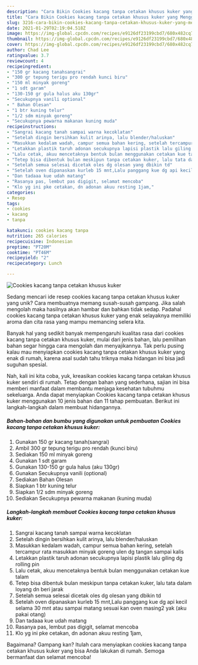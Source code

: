 ```yaml
---
description: "Cara Bikin Cookies kacang tanpa cetakan khusus kuker yang Menggugah Selera"
title: "Cara Bikin Cookies kacang tanpa cetakan khusus kuker yang Menggugah Selera"
slug: 3216-cara-bikin-cookies-kacang-tanpa-cetakan-khusus-kuker-yang-menggugah-selera
date: 2021-01-29T02:19:04.518Z
image: https://img-global.cpcdn.com/recipes/e9126df23199cbd7/680x482cq70/cookies-kacang-tanpa-cetakan-khusus-kuker-foto-resep-utama.jpg
thumbnail: https://img-global.cpcdn.com/recipes/e9126df23199cbd7/680x482cq70/cookies-kacang-tanpa-cetakan-khusus-kuker-foto-resep-utama.jpg
cover: https://img-global.cpcdn.com/recipes/e9126df23199cbd7/680x482cq70/cookies-kacang-tanpa-cetakan-khusus-kuker-foto-resep-utama.jpg
author: Chad Lee
ratingvalue: 3.7
reviewcount: 4
recipeingredient:
- "150 gr kacang tanahsangrai"
- "300 gr tepung terigu pro rendah kunci biru"
- "150 ml minyak goreng"
- "1 sdt garam"
- "130-150 gr gula halus aku 130gr"
- "Secukupnya vanili optional"
- " Bahan Olesan"
- "1 btr kuning telur"
- "1/2 sdm minyak goreng"
- "Secukupnya pewarna makanan kuning muda"
recipeinstructions:
- "Sangrai kacang tanah sampai warna kecoklatan"
- "Setelah dingin bersihkan kulit arinya, lalu blender/haluskan"
- "Masukkan kedalam wadah, campur semua bahan kering, setelah tercampur rata masukkan minyak goreng ulen dg tangan sampai kalis"
- "Letakkan plastik taruh adonan secukupnya lapisi plastik lalu giling dg rolling pin"
- "Lalu cetak, akuu mencetaknya bentuk bulan menggunakan cetakan kue talam"
- "Tetep bisa dibentuk bulan meskipun tanpa cetakan kuker, lalu tata dalam loyang dn beri jarak"
- "Setelah semua selesai dicetak oles dg olesan yang dbikin td"
- "Setelah oven dipanaskan kurleb 15 mnt,Lalu panggang kue dg api kecil selama 30 mnt atau sampai matang sesuai kan oven masing2 yak (aku pakai otang)"
- "Dan tadaaa kue udah matang"
- "Rasanya pas, lembut pas digigit, selamat mencoba"
- "Klo yg ini pke cetakan, dn adonan akuu resting 1jam,"
categories:
- Resep
tags:
- cookies
- kacang
- tanpa

katakunci: cookies kacang tanpa 
nutrition: 265 calories
recipecuisine: Indonesian
preptime: "PT20M"
cooktime: "PT46M"
recipeyield: "2"
recipecategory: Lunch

---
```



![Cookies kacang tanpa cetakan khusus kuker](https://img-global.cpcdn.com/recipes/e9126df23199cbd7/680x482cq70/cookies-kacang-tanpa-cetakan-khusus-kuker-foto-resep-utama.jpg)

Sedang mencari ide resep cookies kacang tanpa cetakan khusus kuker yang unik? Cara membuatnya memang susah-susah gampang. Jika salah mengolah maka hasilnya akan hambar dan bahkan tidak sedap. Padahal cookies kacang tanpa cetakan khusus kuker yang enak selayaknya memiliki aroma dan cita rasa yang mampu memancing selera kita.



Banyak hal yang sedikit banyak mempengaruhi kualitas rasa dari cookies kacang tanpa cetakan khusus kuker, mulai dari jenis bahan, lalu pemilihan bahan segar hingga cara mengolah dan menyajikannya. Tak perlu pusing kalau mau menyiapkan cookies kacang tanpa cetakan khusus kuker yang enak di rumah, karena asal sudah tahu triknya maka hidangan ini bisa jadi suguhan spesial.


Nah, kali ini kita coba, yuk, kreasikan cookies kacang tanpa cetakan khusus kuker sendiri di rumah. Tetap dengan bahan yang sederhana, sajian ini bisa memberi manfaat dalam membantu menjaga kesehatan tubuhmu sekeluarga. Anda dapat menyiapkan Cookies kacang tanpa cetakan khusus kuker menggunakan 10 jenis bahan dan 11 tahap pembuatan. Berikut ini langkah-langkah dalam membuat hidangannya.

<!--inarticleads1-->

##### Bahan-bahan dan bumbu yang digunakan untuk pembuatan Cookies kacang tanpa cetakan khusus kuker:

1. Gunakan 150 gr kacang tanah(sangrai)
1. Ambil 300 gr tepung terigu pro rendah (kunci biru)
1. Sediakan 150 ml minyak goreng
1. Gunakan 1 sdt garam
1. Gunakan 130-150 gr gula halus (aku 130gr)
1. Gunakan Secukupnya vanili (optional)
1. Sediakan  Bahan Olesan
1. Siapkan 1 btr kuning telur
1. Siapkan 1/2 sdm minyak goreng
1. Sediakan Secukupnya pewarna makanan (kuning muda)




<!--inarticleads2-->

##### Langkah-langkah membuat Cookies kacang tanpa cetakan khusus kuker:

1. Sangrai kacang tanah sampai warna kecoklatan
1. Setelah dingin bersihkan kulit arinya, lalu blender/haluskan
1. Masukkan kedalam wadah, campur semua bahan kering, setelah tercampur rata masukkan minyak goreng ulen dg tangan sampai kalis
1. Letakkan plastik taruh adonan secukupnya lapisi plastik lalu giling dg rolling pin
1. Lalu cetak, akuu mencetaknya bentuk bulan menggunakan cetakan kue talam
1. Tetep bisa dibentuk bulan meskipun tanpa cetakan kuker, lalu tata dalam loyang dn beri jarak
1. Setelah semua selesai dicetak oles dg olesan yang dbikin td
1. Setelah oven dipanaskan kurleb 15 mnt,Lalu panggang kue dg api kecil selama 30 mnt atau sampai matang sesuai kan oven masing2 yak (aku pakai otang)
1. Dan tadaaa kue udah matang
1. Rasanya pas, lembut pas digigit, selamat mencoba
1. Klo yg ini pke cetakan, dn adonan akuu resting 1jam,




Bagaimana? Gampang kan? Itulah cara menyiapkan cookies kacang tanpa cetakan khusus kuker yang bisa Anda lakukan di rumah. Semoga bermanfaat dan selamat mencoba!
